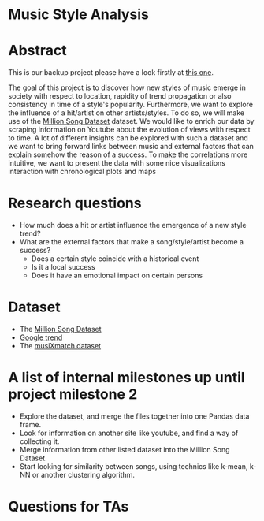# Music Style Analysis

# Abstract
This is our backup project please have a look firstly at [this one](../Project_2/README.md).

The goal of this project is to discover how new styles of music emerge in society with respect to location, rapidity of trend propagation or also consistency in time of a style's popularity. Furthermore, we want to explore the influence of a hit/artist on other artists/styles. To do so, we will make use of the [Million Song Dataset](https://labrosa.ee.columbia.edu/millionsong/) dataset. We would like to enrich our data by scraping information on Youtube about the evolution of views with respect to time. A lot of different insights can be explored with such a dataset and we want to bring forward links between music and external factors that can explain somehow the reason of a success.
To make the correlations more intuitive, we want to present the data with some nice visualizations interaction with chronological plots and maps

# Research questions
- How much does a hit or artist influence the emergence of a new style trend?
- What are the external factors that make a song/style/artist become a success?
  - Does a certain style coincide with a historical event
  - Is it a local success
  - Does it have an emotional impact on certain persons

# Dataset
- The [Million Song Dataset](https://labrosa.ee.columbia.edu/millionsong/)
- [Google trend](https://trends.google.com/trends/)
- The [musiXmatch dataset](https://labrosa.ee.columbia.edu/millionsong/musixmatch)


# A list of internal milestones up until project milestone 2
- Explore the dataset, and merge the files together into one Pandas data frame.
- Look for information on another site like youtube, and find a way of collecting it.
- Merge information from other listed dataset into the Million Song Dataset.
- Start looking for similarity between songs, using technics like k-mean, k-NN or another clustering algorithm.

# Questions for TAs